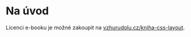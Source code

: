 # Na úvod

Licenci e-booku je možné zakoupit na [vzhurudolu.cz/kniha-css-layout](https://www.vzhurudolu.cz/kniha-css-layout).
